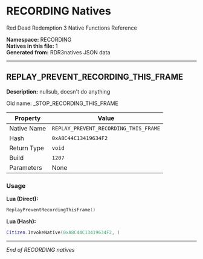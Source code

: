 # RECORDING Natives

Red Dead Redemption 3 Native Functions Reference

**Namespace:** RECORDING  
**Natives in this file:** 1  
**Generated from:** RDR3natives JSON data

---

## REPLAY_PREVENT_RECORDING_THIS_FRAME

**Description:** nullsub, doesn't do anything

Old name: _STOP_RECORDING_THIS_FRAME

| Property | Value |
|----------|-------|
| Native Name | `REPLAY_PREVENT_RECORDING_THIS_FRAME` |
| Hash | `0xA8C44C13419634F2` |
| Return Type | `void` |
| Build | `1207` |
| Parameters | None |

### Usage

**Lua (Direct):**
```lua
ReplayPreventRecordingThisFrame()
```

**Lua (Hash):**
```lua
Citizen.InvokeNative(0xA8C44C13419634F2, )
```


---

*End of RECORDING natives*
